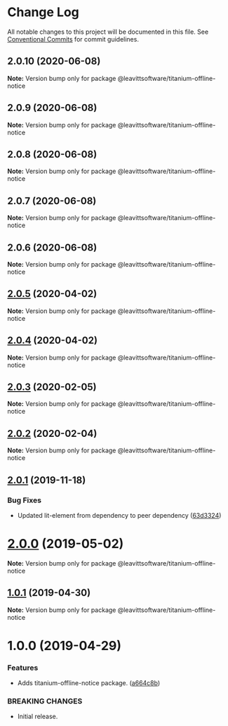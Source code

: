 # Change Log

All notable changes to this project will be documented in this file.
See [Conventional Commits](https://conventionalcommits.org) for commit guidelines.

## 2.0.10 (2020-06-08)

**Note:** Version bump only for package @leavittsoftware/titanium-offline-notice





## 2.0.9 (2020-06-08)

**Note:** Version bump only for package @leavittsoftware/titanium-offline-notice





## 2.0.8 (2020-06-08)

**Note:** Version bump only for package @leavittsoftware/titanium-offline-notice





## 2.0.7 (2020-06-08)

**Note:** Version bump only for package @leavittsoftware/titanium-offline-notice





## 2.0.6 (2020-06-08)

**Note:** Version bump only for package @leavittsoftware/titanium-offline-notice





## [2.0.5](https://github.com/LeavittSoftware/titanium-elements/compare/@leavittsoftware/titanium-offline-notice@2.0.4...@leavittsoftware/titanium-offline-notice@2.0.5) (2020-04-02)

**Note:** Version bump only for package @leavittsoftware/titanium-offline-notice





## [2.0.4](https://github.com/LeavittSoftware/titanium-elements/compare/@leavittsoftware/titanium-offline-notice@2.0.3...@leavittsoftware/titanium-offline-notice@2.0.4) (2020-04-02)

**Note:** Version bump only for package @leavittsoftware/titanium-offline-notice





## [2.0.3](https://github.com/LeavittSoftware/titanium-elements/compare/@leavittsoftware/titanium-offline-notice@2.0.2...@leavittsoftware/titanium-offline-notice@2.0.3) (2020-02-05)

**Note:** Version bump only for package @leavittsoftware/titanium-offline-notice





## [2.0.2](https://github.com/LeavittSoftware/titanium-elements/compare/@leavittsoftware/titanium-offline-notice@2.0.1...@leavittsoftware/titanium-offline-notice@2.0.2) (2020-02-04)

**Note:** Version bump only for package @leavittsoftware/titanium-offline-notice





## [2.0.1](https://github.com/LeavittSoftware/titanium-elements/compare/@leavittsoftware/titanium-offline-notice@2.0.0...@leavittsoftware/titanium-offline-notice@2.0.1) (2019-11-18)


### Bug Fixes

* Updated lit-element from dependency to peer dependency ([63d3324](https://github.com/LeavittSoftware/titanium-elements/commit/63d332436d677b7e82c6adf91a6e08e29adee32b))





# [2.0.0](https://github.com/LeavittSoftware/titanium-elements/compare/@leavittsoftware/titanium-offline-notice@1.0.1...@leavittsoftware/titanium-offline-notice@2.0.0) (2019-05-02)

**Note:** Version bump only for package @leavittsoftware/titanium-offline-notice






## [1.0.1](https://github.com/LeavittSoftware/titanium-elements/compare/@leavittsoftware/titanium-offline-notice@1.0.0...@leavittsoftware/titanium-offline-notice@1.0.1) (2019-04-30)

**Note:** Version bump only for package @leavittsoftware/titanium-offline-notice





# 1.0.0 (2019-04-29)


### Features

* Adds titanium-offline-notice package. ([a664c8b](https://github.com/LeavittSoftware/titanium-elements/commit/a664c8b))


### BREAKING CHANGES

* Initial release.
